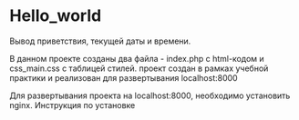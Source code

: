 # Hello_world
Вывод приветствия, текущей даты и времени. 

В данном проекте созданы два файла - index.php c html-кодом и css_main.css c таблицей стилей.
проект создан в рамках учебной практики и реализован для развертывания localhost:8000

Для развертывания проекта на localhost:8000, необходимо установить nginx.
Инструкция по установке
